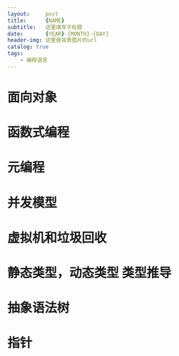 ```yaml
---
layout:     post
title:      {NAME}
subtitle:   这里填写子标题
date:       {YEAR}-{MONTH}-{DAY}
header-img: 这里是背景图片的url
catalog: true
tags: 
    - 编程语言
---
```

# 面向对象

# 函数式编程

# 元编程

# 并发模型

# 虚拟机和垃圾回收

# 静态类型，动态类型 类型推导

# 抽象语法树

# 指针




